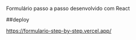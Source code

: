 
Formulário passo a passo desenvolvido com React

##deploy

https://formulario-step-by-step.vercel.app/
